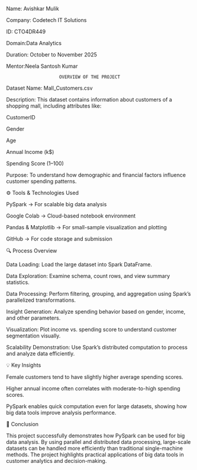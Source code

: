 Name: Avishkar Mulik

Company: Codetech IT Solutions

ID: CTO4DR449


Domain:Data Analytics

Duration: October to November 2025

Mentor:Neela Santosh Kumar




                        OVERVIEW OF THE PROJECT  

Dataset Name: Mall_Customers.csv

Description: This dataset contains information about customers of a shopping mall, including attributes like:

CustomerID

Gender

Age

Annual Income (k$)

Spending Score (1–100)

Purpose: To understand how demographic and financial factors influence customer spending patterns.

⚙️ Tools & Technologies Used

PySpark → For scalable big data analysis

Google Colab → Cloud-based notebook environment

Pandas & Matplotlib → For small-sample visualization and plotting

GitHub → For code storage and submission

🔍 Process Overview

Data Loading: Load the large dataset into Spark DataFrame.

Data Exploration: Examine schema, count rows, and view summary statistics.

Data Processing: Perform filtering, grouping, and aggregation using Spark’s parallelized transformations.

Insight Generation: Analyze spending behavior based on gender, income, and other parameters.

Visualization: Plot income vs. spending score to understand customer segmentation visually.

Scalability Demonstration: Use Spark’s distributed computation to process and analyze data efficiently.

💡 Key Insights

Female customers tend to have slightly higher average spending scores.

Higher annual income often correlates with moderate-to-high spending scores.

PySpark enables quick computation even for large datasets, showing how big data tools improve analysis performance.

🏁 Conclusion

This project successfully demonstrates how PySpark can be used for big data analysis.
By using parallel and distributed data processing, large-scale datasets can be handled more efficiently than traditional single-machine methods.
The project highlights practical applications of big data tools in customer analytics and decision-making.


